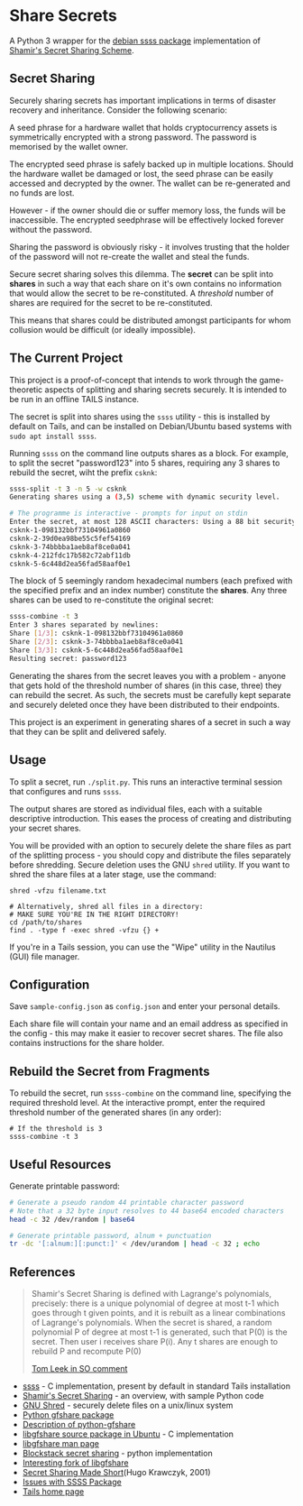 Share Secrets
=============
A Python 3 wrapper for the [debian ssss package][1] implementation of [Shamir's Secret Sharing Scheme][2].

Secret Sharing
--------------
Securely sharing secrets has important implications in terms of disaster recovery and inheritance. Consider the following scenario:

A seed phrase for a hardware wallet that holds cryptocurrency assets is symmetrically encrypted with a strong password. The password is memorised by the wallet owner.

The encrypted seed phrase is safely backed up in multiple locations. Should the hardware wallet be damaged or lost, the seed phrase can be easily accessed and decrypted by the owner. The wallet can be re-generated and no funds are lost.

However - if the owner should die or suffer memory loss, the funds will be inaccessible. The encrypted seedphrase will be effectively locked forever without the password.

Sharing the password is obviously risky - it involves trusting that the holder of the password will not re-create the wallet and steal the funds.

Secure secret sharing solves this dilemma. The **secret** can be split into **shares** in such a way that each share on it's own contains no information that would allow the secret to be re-constituted. A _threshold_ number of shares are required for the secret to be re-constituted. 

This means that shares could be distributed amongst participants for whom collusion would be difficult (or ideally impossible).

The Current Project
-------------------
This project is a proof-of-concept that intends to work through the game-theoretic aspects of splitting and sharing secrets securely. It is intended to be run in an offline TAILS instance.

The secret is split into shares using the `ssss` utility - this is installed by default on Tails, and can be installed on Debian/Ubuntu based systems with `sudo apt install ssss`.

Running `ssss` on the command line outputs shares as a block. For example, to split the secret "password123" into 5 shares, requiring any 3 shares to rebuild the secret, wiht the prefix `csknk`:

```bash
ssss-split -t 3 -n 5 -w csknk
Generating shares using a (3,5) scheme with dynamic security level.

# The programme is interactive - prompts for input on stdin
Enter the secret, at most 128 ASCII characters: Using a 88 bit security level. 
csknk-1-098132bbf73104961a0860
csknk-2-39d0ea98be55c5fef54169
csknk-3-74bbbba1aeb8af8ce0a041
csknk-4-212fdc17b582c72abf11db
csknk-5-6c448d2ea56fad58aaf0e1
```

The block of 5 seemingly random hexadecimal numbers (each prefixed with the specified prefix and an index number) constitute the **shares**. Any three shares can be used to re-constitute the original secret:

```bash
ssss-combine -t 3
Enter 3 shares separated by newlines:
Share [1/3]: csknk-1-098132bbf73104961a0860
Share [2/3]: csknk-3-74bbbba1aeb8af8ce0a041
Share [3/3]: csknk-5-6c448d2ea56fad58aaf0e1
Resulting secret: password123
```
Generating the shares from the secret leaves you with a problem - anyone that gets hold of the threshold number of shares (in this case, three) they can rebuild the secret. As such, the secrets must be carefully kept separate and securely deleted once they have been distributed to their endpoints.

This project is an experiment in generating shares of a secret in such a way that they can be split and delivered safely.


Usage
-----
To split a secret, run `./split.py`. This runs an interactive terminal session that configures and runs `ssss`.

The output shares are stored as individual files, each with a suitable descriptive introduction. This eases the process of creating and distributing your secret shares.

You will be provided with an option to securely delete the share files as part of the splitting process - you should copy and distribute the files separately before shredding. Secure deletion uses the GNU `shred` utility. If you want to shred the share files at a later stage, use the command:

```
shred -vfzu filename.txt

# Alternatively, shred all files in a directory:
# MAKE SURE YOU'RE IN THE RIGHT DIRECTORY!
cd /path/to/shares
find . -type f -exec shred -vfzu {} +
```
If you're in a Tails session, you can use the "Wipe" utility in the Nautilus (GUI) file manager.

## Configuration
Save `sample-config.json` as `config.json` and enter your personal details.

Each share file will contain your name and an email address as specified in the config - this may make it easier to recover secret shares. The file also contains instructions for the share holder.

Rebuild the Secret from Fragments
----------------------------------
To rebuild the secret, run `ssss-combine` on the command line, specifying the required threshold level. At the interactive prompt, enter the required threshold number of the generated shares (in any order):

```
# If the threshold is 3
ssss-combine -t 3
```

Useful Resources
----------------
Generate printable password:

```sh
# Generate a pseudo random 44 printable character password
# Note that a 32 byte input resolves to 44 base64 encoded characters
head -c 32 /dev/random | base64

# Generate printable password, alnum + punctuation
tr -dc '[:alnum:][:punct:]' < /dev/urandom | head -c 32 ; echo
```

## References
>Shamir's Secret Sharing is defined with Lagrange's polynomials, precisely: there is a unique polynomial of degree at most t-1 which goes through t given points, and it is rebuilt as a linear combinations of Lagrange's polynomials. When the secret is shared, a random polynomial P of degree at most t-1 is generated, such that P(0) is the secret. Then user i receives share P(i). Any t shares are enough to rebuild P and recompute P(0)
>
> [Tom Leek in SO comment][12]

* [ssss][1] - C implementation, present by default in standard Tails installation
* [Shamir's Secret Sharing][2] - an overview, with sample Python code
* [GNU Shred][3] - securely delete files on a unix/linux system
* [Python gfshare package][4]
* [Description of python-gfshare][5]
* [libgfshare source package in Ubuntu][6] - C implementation
* [libgfshare man page][8]
* [Blockstack secret sharing][7] - python implementation
* [Interesting fork of libgfshare][9]
* [Secret Sharing Made Short][10](Hugo Krawczyk, 2001)
* [Issues with SSSS Package][11]
* [Tails home page][13]

[1]: http://point-at-infinity.org/ssss/
[2]: https://en.wikipedia.org/wiki/Shamir%27s_Secret_Sharing
[3]: https://manpages.debian.org/jessie/coreutils/shred.1.en.html
[4]: https://lamby.github.io/python-gfshare/
[5]: https://chris-lamb.co.uk/projects/python-gfshare
[6]: https://launchpad.net/ubuntu/+source/libgfshare/1.0.5-3
[7]: https://github.com/blockstack/secret-sharing
[8]: http://manpages.ubuntu.com/manpages/xenial/en/man7/gfshare.7.html
[9]: https://github.com/jcushman/libgfshare
[10]: https://link.springer.com/chapter/10.1007%2F3-540-48329-2_12
[11]: https://security.stackexchange.com/a/83924/58780
[12]: https://security.stackexchange.com/a/49311/58780
[13]: https://tails.boum.org/
